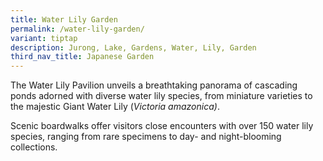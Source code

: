 ```yaml
---
title: Water Lily Garden
permalink: /water-lily-garden/
variant: tiptap
description: Jurong, Lake, Gardens, Water, Lily, Garden
third_nav_title: Japanese Garden
---
```

<p>The Water Lily Pavilion unveils a breathtaking panorama of cascading ponds
adorned with diverse water lily species, from miniature varieties to the
majestic Giant Water Lily (<em>Victoria amazonica)</em>.</p>
<p>Scenic boardwalks offer visitors close encounters with over 150 water
lily species, ranging from rare specimens to day- and night-blooming collections.</p>
